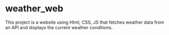 # weather_web
This project is a  website using Html, CSS, JS that fetches weather data from an API and displays the current weather conditions.
